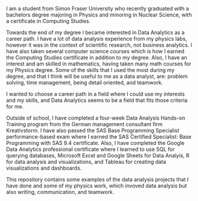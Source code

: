 I am a student from Simon Fraser University who recently graduated with a bachelors degree majoring in Physics and minoring in Nuclear Science, with a certificate in Computing Studies.

Towards the end of my degree I became interested in Data Analytics as a career path. I have a lot of data analysis experience from my physics labs, however it was in the context of scientific research, not business analytics. I have also taken several computer science courses which is how I earned the Computing Studies certificate in addition to my degree. Also, I have an interest and am skilled in mathematics, having taken many math courses for my Physics degree. Some of the skills that I used the most during my degree, and that I think will be useful to me as a data analyst, are: problem solving, time management, being detail oriented, and teamwork.

I wanted to choose a career path in a field where I could use my interests and my skills, and Data Analytics seems to be a field that fits those criteria for me.

Outside of school, I have completed a four-week Data Analysis Hands-on Training program from the German management consultant firm Kreativstorm. I have also passed the SAS Base Programming Specialist performance-based exam where I earned the SAS Certified Specialist: Base Programming with SAS 9.4 certificate. Also, I have completed the Google Data Analytics professional certificate where I learned to use SQL for querying databases, Microsoft Excel and Google Sheets for Data Analyis, R for data analysis and visualizations, and Tableau for creating data visualizations and dashboards.

This repository contains some examples of the data analysis projects that I have done and some of my physics work, which invoved data analysis but also writing, communication, and teamwork.
